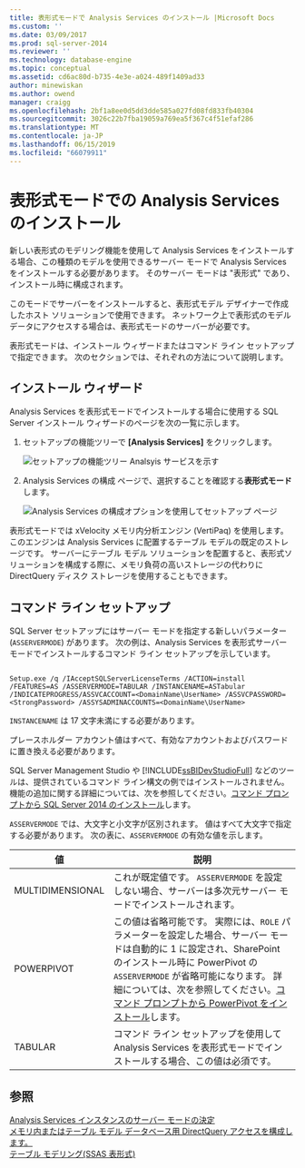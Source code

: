 ```yaml
---
title: 表形式モードで Analysis Services のインストール |Microsoft Docs
ms.custom: ''
ms.date: 03/09/2017
ms.prod: sql-server-2014
ms.reviewer: ''
ms.technology: database-engine
ms.topic: conceptual
ms.assetid: cd6ac80d-b735-4e3e-a024-489f1409ad33
author: minewiskan
ms.author: owend
manager: craigg
ms.openlocfilehash: 2bf1a8ee0d5dd3dde585a027fd08fd833fb40304
ms.sourcegitcommit: 3026c22b7fba19059a769ea5f367c4f51efaf286
ms.translationtype: MT
ms.contentlocale: ja-JP
ms.lasthandoff: 06/15/2019
ms.locfileid: "66079911"
---
```

# <a name="install-analysis-services-in-tabular-mode"></a>表形式モードでの Analysis Services のインストール
  新しい表形式のモデリング機能を使用して Analysis Services をインストールする場合、この種類のモデルを使用できるサーバー モードで Analysis Services をインストールする必要があります。 そのサーバー モードは "表形式" であり、インストール時に構成されます。  
  
 このモードでサーバーをインストールすると、表形式モデル デザイナーで作成したホスト ソリューションで使用できます。 ネットワーク上で表形式のモデル データにアクセスする場合は、表形式モードのサーバーが必要です。  
  
 表形式モードは、インストール ウィザードまたはコマンド ライン セットアップで指定できます。 次のセクションでは、それぞれの方法について説明します。  
  
## <a name="installation-wizard"></a>インストール ウィザード  
 Analysis Services を表形式モードでインストールする場合に使用する SQL Server インストール ウィザードのページを次の一覧に示します。  
  
1.  セットアップの機能ツリーで **[Analysis Services]** をクリックします。  
  
     ![セットアップの機能ツリー Analsyis サービスを示す](../../../sql-server/install/media/ssas-setupas.gif "Analsyis サービスを示すセットアップの機能ツリー")  
  
2.  Analysis Services の構成 ページで、選択することを確認する**表形式モード**します。  
  
     ![Analysis Services の構成オプションを使用してセットアップ ページ](../../../sql-server/install/media/ssas-setupasconfig.gif "Analysis Services の構成オプションを使用してセットアップ ページ")  
  
 表形式モードでは xVelocity メモリ内分析エンジン (VertiPaq) を使用します。このエンジンは Analysis Services に配置するテーブル モデルの既定のストレージです。 サーバーにテーブル モデル ソリューションを配置すると、表形式ソリューションを構成する際に、メモリ負荷の高いストレージの代わりに DirectQuery ディスク ストレージを使用することもできます。  
  
## <a name="command-line-setup"></a>コマンド ライン セットアップ  
 SQL Server セットアップにはサーバー モードを指定する新しいパラメーター (`ASSERVERMODE`) があります。 次の例は、Analysis Services を表形式サーバー モードでインストールするコマンド ライン セットアップを示しています。  
  
```  
  
Setup.exe /q /IAcceptSQLServerLicenseTerms /ACTION=install /FEATURES=AS /ASSERVERMODE=TABULAR /INSTANCENAME=ASTabular /INDICATEPROGRESS/ASSVCACCOUNT=<DomainName\UserName> /ASSVCPASSWORD=<StrongPassword> /ASSYSADMINACCOUNTS=<DomainName\UserName>   
```  
  
 `INSTANCENAME` は 17 文字未満にする必要があります。  
  
 プレースホルダー アカウント値はすべて、有効なアカウントおよびパスワードに置き換える必要があります。  
  
 SQL Server Management Studio や [!INCLUDE[ssBIDevStudioFull](../../../includes/ssbidevstudiofull-md.md)] などのツールは、提供されているコマンド ライン構文の例ではインストールされません。 機能の追加に関する詳細については、次を参照してください。[コマンド プロンプトから SQL Server 2014 のインストール](../../../database-engine/install-windows/install-sql-server-from-the-command-prompt.md)します。  
  
 `ASSERVERMODE` では、大文字と小文字が区別されます。  値はすべて大文字で指定する必要があります。 次の表に、`ASSERVERMODE` の有効な値を示します。  
  
|値|説明|  
|-----------|-----------------|  
|MULTIDIMENSIONAL|これが既定値です。 `ASSERVERMODE` を設定しない場合、サーバーは多次元サーバー モードでインストールされます。|  
|POWERPIVOT|この値は省略可能です。 実際には、`ROLE` パラメーターを設定した場合、サーバー モードは自動的に 1 に設定され、SharePoint のインストール時に PowerPivot の `ASSERVERMODE` が省略可能になります。 詳細については、次を参照してください。[コマンド プロンプトから PowerPivot をインストール](../../../sql-server/install/install-powerpivot-from-the-command-prompt.md)します。|  
|TABULAR|コマンド ライン セットアップを使用して Analysis Services を表形式モードでインストールする場合、この値は必須です。|  
  
## <a name="see-also"></a>参照  
 [Analysis Services インスタンスのサーバー モードの決定](../determine-the-server-mode-of-an-analysis-services-instance.md)   
 [メモリ内またはテーブル モデル データベース用 DirectQuery アクセスを構成します。](../../tabular-models/enable-directquery-mode-in-ssms.md)   
 [テーブル モデリング&#40;SSAS 表形式&#41;](../../tabular-models/tabular-models-ssas.md)  
  
  
